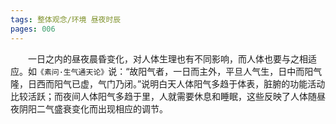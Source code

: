 ```yaml
---
tags: 整体观念/环境 昼夜时辰
pages: 006
---
```

&emsp;&emsp;一日之内的昼夜晨昏变化，对人体生理也有不同影响，而人体也要与之相适应。如`《素问·生气通天论》`说：“故阳气者，一日而主外，平旦人气生，日中而阳气隆，日西而阳气已虚，气门乃闭。”说明白天人体阳气多趋于体表，脏腑的功能活动比较活跃；而夜间人体阳气多趋于里，人就需要休息和睡眠，这些反映了人体随昼夜阴阳二气盛衰变化而出现相应的调节。